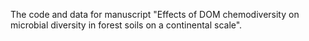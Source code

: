 The code and data for manuscript "Effects of DOM chemodiversity on microbial diversity in forest soils on a continental scale".
